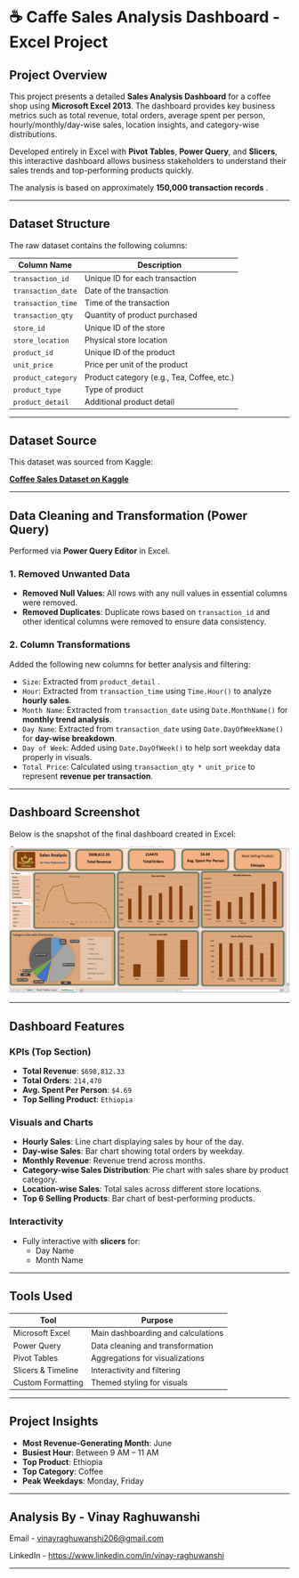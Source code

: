 # ☕ Caffe Sales Analysis Dashboard - Excel Project

## Project Overview
This project presents a detailed **Sales Analysis Dashboard** for a coffee shop using **Microsoft Excel 2013**. The dashboard provides key business metrics such as total revenue, total orders, average spent per person, hourly/monthly/day-wise sales, location insights, and category-wise distributions.

Developed entirely in Excel with **Pivot Tables**, **Power Query**, and **Slicers**, this interactive dashboard allows business stakeholders to understand their sales trends and top-performing products quickly.

The analysis is based on approximately **150,000 transaction records** .

---

## Dataset Structure

The raw dataset contains the following columns:

| Column Name         | Description                                   |
|---------------------|-----------------------------------------------|
| `transaction_id`     | Unique ID for each transaction               |
| `transaction_date`   | Date of the transaction                      |
| `transaction_time`   | Time of the transaction                      |
| `transaction_qty`    | Quantity of product purchased                |
| `store_id`           | Unique ID of the store                       |
| `store_location`     | Physical store location                      |
| `product_id`         | Unique ID of the product                     |
| `unit_price`         | Price per unit of the product                |
| `product_category`   | Product category (e.g., Tea, Coffee, etc.)   |
| `product_type`       | Type of product                              |
| `product_detail`     | Additional product detail                    |

---

## Dataset Source

This dataset was sourced from Kaggle:

**[Coffee Sales Dataset on Kaggle](https://www.kaggle.com/datasets/ahmedabbas757/coffee-sales?select=Coffee+Shop+Sales.xlsx)**

---

## Data Cleaning and Transformation (Power Query)

Performed via **Power Query Editor** in Excel.

### 1. Removed Unwanted Data
- **Removed Null Values**: All rows with any null values in essential columns were removed.
- **Removed Duplicates**: Duplicate rows based on `transaction_id` and other identical columns were removed to ensure data consistency.

### 2. Column Transformations
Added the following new columns for better analysis and filtering:

- `Size`: Extracted from `product_detail` .
- `Hour`: Extracted from `transaction_time` using `Time.Hour()` to analyze **hourly sales**.
- `Month Name`: Extracted from `transaction_date` using `Date.MonthName()` for **monthly trend analysis**.
- `Day Name`: Extracted from `transaction_date` using `Date.DayOfWeekName()` for **day-wise breakdown**.
- `Day of Week`: Added using `Date.DayOfWeek()` to help sort weekday data properly in visuals.
- `Total Price`: Calculated using `transaction_qty * unit_price` to represent **revenue per transaction**.

---

## Dashboard Screenshot

Below is the snapshot of the final dashboard created in Excel:

![Dashboard Screenshot](https://github.com/vinayraghu1c/Caffe_Sales_Analysis_Excel/blob/main/Dashboard.png)

---

## Dashboard Features

### KPIs (Top Section)
- **Total Revenue**: `$698,812.33`
- **Total Orders**: `214,470`
- **Avg. Spent Per Person**: `$4.69`
- **Top Selling Product**: `Ethiopia`

### Visuals and Charts

- **Hourly Sales**: Line chart displaying sales by hour of the day.
- **Day-wise Sales**: Bar chart showing total orders by weekday.
- **Monthly Revenue**: Revenue trend across months.
- **Category-wise Sales Distribution**: Pie chart with sales share by product category.
- **Location-wise Sales**: Total sales across different store locations.
- **Top 6 Selling Products**: Bar chart of best-performing products.

### Interactivity
- Fully interactive with **slicers** for:
  - Day Name
  - Month Name

---

## Tools Used

| Tool | Purpose |
|------|---------|
| Microsoft Excel | Main dashboarding and calculations |
| Power Query | Data cleaning and transformation |
| Pivot Tables | Aggregations for visualizations |
| Slicers & Timeline | Interactivity and filtering |
| Custom Formatting | Themed styling for visuals |

---

## Project Insights

- **Most Revenue-Generating Month**: June
- **Busiest Hour**: Between 9 AM – 11 AM
- **Top Product**: Ethiopia
- **Top Category**: Coffee
- **Peak Weekdays**: Monday, Friday

---

##  Analysis By - **Vinay Raghuwanshi**  

Email - vinayraghuwanshi206@gmail.com

LinkedIn - https://www.linkedin.com/in/vinay-raghuwanshi

---
